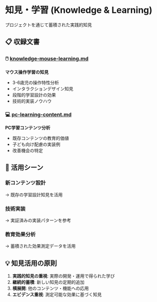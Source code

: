 # 知見・学習 (Knowledge & Learning)

プロジェクトを通じて蓄積された実践的知見

## 📋 収録文書

### 🖱️ [knowledge-mouse-learning.md](./knowledge-mouse-learning.md)
**マウス操作学習の知見**
- 3-6歳児の操作特性分析
- インタラクションデザイン知見
- 段階的学習設計の効果
- 技術的実装ノウハウ

### 💻 [pc-learning-content.md](./pc-learning-content.md)
**PC学習コンテンツ分析**
- 既存コンテンツの教育的価値
- 子ども向け配慮の実装例
- 改善機会の特定

## 🎯 活用シーン

### 新コンテンツ設計
→ 既存の学習設計知見を活用

### 技術実装
→ 実証済みの実装パターンを参考

### 教育効果分析
→ 蓄積された効果測定データを活用

## 💡 知見活用の原則

1. **実践的知見の重視**: 実際の開発・運用で得られた学び
2. **継続的蓄積**: 新しい知見の定期的追加
3. **横展開**: 他のコンテンツ・機能への応用
4. **エビデンス重視**: 測定可能な効果に基づく知見